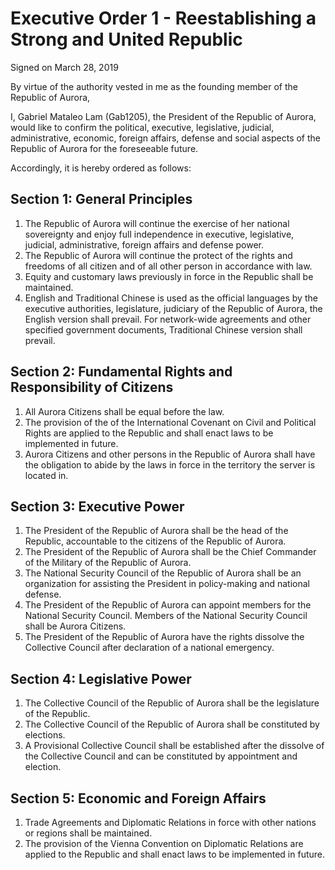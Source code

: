 # Executive Order 1 - Reestablishing a Strong and United Republic

Signed on March 28, 2019

By virtue of the authority vested in me as the founding member of the Republic of Aurora,

I, Gabriel Mataleo Lam (Gab1205), the President of the Republic of Aurora, would like to confirm the political, executive, legislative, judicial, administrative, economic, foreign affairs, defense and social aspects of the Republic of Aurora for the foreseeable future.

Accordingly, it is hereby ordered as follows:

## Section 1: General Principles

1. The Republic of Aurora will continue the exercise of her national sovereignty and enjoy full independence in executive, legislative, judicial, administrative, foreign affairs and defense power.
2. The Republic of Aurora will continue the protect of the rights and freedoms of all citizen and of all other person in accordance with law.
3. Equity and customary laws previously in force in the Republic shall be maintained.
4. English and Traditional Chinese is used as the official languages by the executive authorities, legislature, judiciary of the Republic of Aurora, the English version shall prevail. For network-wide agreements and other specified government documents, Traditional Chinese version shall prevail.

## Section 2: Fundamental Rights and Responsibility of Citizens

1. All Aurora Citizens shall be equal before the law.
2. The provision of the of the International Covenant on Civil and Political Rights are applied to the Republic and shall enact laws to be implemented in future.
3. Aurora Citizens and other persons in the Republic of Aurora shall have the obligation to abide by the laws in force in the territory the server is located in.

## Section 3: Executive Power

1. The President of the Republic of Aurora shall be the head of the Republic, accountable to the citizens of the Republic of Aurora.
2. The President of the Republic of Aurora shall be the Chief Commander of the Military of the Republic of Aurora.
3. The National Security Council of the Republic of Aurora shall be an organization for assisting the President in policy-making and national defense.
4. The President of the Republic of Aurora can appoint members for the National Security Council. Members of the National Security Council shall be Aurora Citizens.
5. The President of the Republic of Aurora have the rights dissolve the Collective Council after declaration of a national emergency.

## Section 4: Legislative Power

1. The Collective Council of the Republic of Aurora shall be the legislature of the Republic.
2. The Collective Council of the Republic of Aurora shall be constituted by elections.
3. A Provisional Collective Council shall be established after the dissolve of the Collective Council and can be constituted by appointment and election.

## Section 5: Economic and Foreign Affairs

1. Trade Agreements and Diplomatic Relations in force with other nations or regions shall be maintained.
2. The provision of the Vienna Convention on Diplomatic Relations are applied to the Republic and shall enact laws to be implemented in future.
